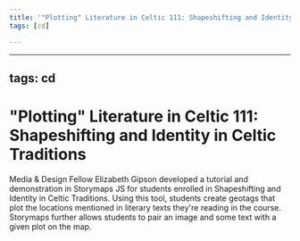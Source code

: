 ```yaml
---
title: '"Plotting" Literature in Celtic 111: Shapeshifting and Identity in Celtic Traditions'
tags: [cd]

---
```


---
tags: cd
---

# "Plotting" Literature in Celtic 111: Shapeshifting and Identity in Celtic Traditions

Media & Design Fellow Elizabeth Gipson developed a tutorial and demonstration in Storymaps JS for students enrolled in Shapeshifting and Identity in Celtic Traditions. Using this tool, students create geotags that plot the locations mentioned in literary texts they're reading in the course. Storymaps further allows students to pair an image and some text with a given plot on the map. 